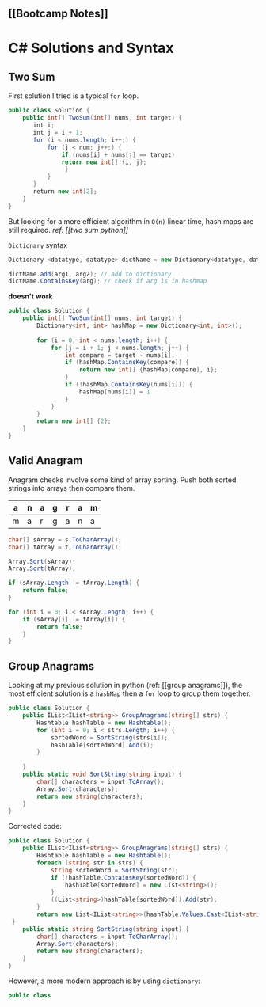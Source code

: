 [[Bootcamp Notes]]
---
# C# Solutions and Syntax
## Two Sum
First solution I tried is a typical `for` loop.
```csharp
public class Solution {
    public int[] TwoSum(int[] nums, int target) {
       int i;
       int j = i + 1;
       for (i < nums.length; i++;) {
           for (j < num; j++;) {
			   if (nums[i] + nums[j] == target)
			   return new int[] {i, j};
                }
           }
       }
       return new int[2];
    }
}
```


But looking for a more efficient algorithm in `O(n)` linear time, hash maps are still required.
*ref: [[two sum python]]*

`Dictionary` syntax
```csharp
Dictionary <datatype, datatype> dictName = new Dictionary<datatype, datatype>();

dictName.add(arg1, arg2); // add to dictionary
dictName.ContainsKey(arg); // check if arg is in hashmap
```

**doesn't work**
```csharp
public class Solution {
    public int[] TwoSum(int[] nums, int target) {
		Dictionary<int, int> hashMap = new Dictionary<int, int>();
	
		for (i = 0; int < nums.length; i++) {
			for (j = i + 1; j < nums.length; j++) {
				int compare = target - nums[i];
				if (hashMap.ContainsKey(compare)) {
					return new int[] {hashMap[compare], i};
				}
				if (!hashMap.ContainsKey(nums[i])) {
					hashMap[nums[i]] = 1
				}
			}
		}
		return new int[] {2};
    }
}
```

## Valid Anagram
Anagram checks involve some kind of array sorting. Push both sorted strings into arrays then compare them.

| a   | n   | a   | g   | r   | a   | m   |
| --- | --- | --- | --- | --- | --- | --- |
| m   | a    | r    | g    | a    | n    | a    |

```csharp
char[] sArray = s.ToCharArray();
char[] tArray = t.ToCharArray();

Array.Sort(sArray);
Array.Sort(tArray);

if (sArray.Length != tArray.Length) {
	return false;
}

for (int i = 0; i < sArray.Length; i++) {
	if (sArray[i] != tArray[i]) {
		return false;
	}
}
```

## Group Anagrams
Looking at my previous solution in python (ref: [[group anagrams]]), the most efficient solution is a `hashMap` then a `for` loop to group them together.

```csharp
public class Solution {
	public IList<IList<string>> GroupAnagrams(string[] strs) {
		Hashtable hashTable = new Hashtable();
		for (int i = 0; i < strs.Length; i++) {
			sortedWord = SortString(strs[i]);
			hashTable[sortedWord].Add(i);
		}
		
	}
	public static void SortString(string input) {
		char[] characters = input.ToArray();
		Array.Sort(characters);
		return new string(characters);
	}
}
```

Corrected code:
```csharp
public class Solution {
    public IList<IList<string>> GroupAnagrams(string[] strs) {
        Hashtable hashTable = new Hashtable();
        foreach (string str in strs) {
            string sortedWord = SortString(str);
            if (!hashTable.ContainsKey(sortedWord)) {
                hashTable[sortedWord] = new List<string>();
            }
            ((List<string>)hashTable[sortedWord]).Add(str);
        }
        return new List<IList<string>>(hashTable.Values.Cast<IList<string>>());
 }
    public static string SortString(string input) {
        char[] characters = input.ToCharArray();
        Array.Sort(characters);
        return new string(characters);
    }
}
```

However, a more modern approach is by using `dictionary`:
```csharp
public class
```